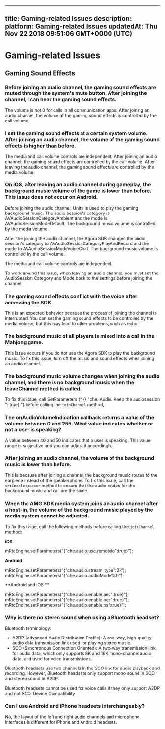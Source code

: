 
---
title: Gaming-related Issues
description: 
platform: Gaming-related Issues
updatedAt: Thu Nov 22 2018 09:51:06 GMT+0000 (UTC)
---
# Gaming-related Issues
## Gaming Sound Effects

### Before joining an audio channel, the gaming sound effects are muted through the system's mute button. After joining the channel, I can hear the gaming sound effects.

The volume is not 0 for calls in all communication apps. After joining an audio channel, the volume of the gaming sound effects is controlled by the call volume.

### I set the gaming sound effects at a certain system volume. After joining an audio channel, the volume of the gaming sound effects is higher than before.

The media and call volume controls are independent. After joining an audio channel, the gaming sound effects are controlled by the call volume. After leaving the audio channel, the gaming sound effects are controlled by the media volume. 

### On iOS, after leaving an audio channel during gameplay, the background music volume of the game is lower than before. This issue does not occur on Android.

Before joining the audio channel, Unity is used to play the gaming background music. The audio session's category is AVAudioSessionCategoryAmbient and the mode is AVAudioSessionModeDefault. The background music volume is controlled by the media volume.

After the joining the audio channel, the Agora SDK changes the audio session's category to AVAudioSessionCategoryPlayAndRecord and the mode to AVAudioSessionModeVoiceChat. The background music volume is controlled by the call volume.

The media and call volume controls are independent.

To work around this issue, when leaving an audio channel, you must set the AudioSession Category and Mode back to the settings before joining the channel.

### The gaming sound effects conflict with the voice after accessing the SDK.

This is an expected behavior because the process of joining the channel is interrupted. You can set the gaming sound effects to be controlled by the media volume, but this may lead to other problems, such as echo.

### The background music of all players is mixed into a call in the Mahjong game.

This issue occurs if you do not use the Agora SDK to play the background music. To fix this issue, turn off the music and sound effects when joining an audio channel.

### The background music volume changes when joining the audio channel, and there is no background music when the leaveChannel method is called.

To fix this issue, call SetParameters (" {\ "che. Audio. Keep the audiosession \": true} ")  before calling the `joinChannel` method,

### The onAudioVolumeIndication callback returns a value of the volume between 0 and 255. What value indicates whether or not a user is speaking?

A value between 40 and 50 indicates that a user is speaking. This value range is subjective and you can adjust it accordingly.

### After joining an audio channel, the volume of the background music is lower than before.

This is because after joining a channel, the background music routes to the earpiece instead of the speakerphone. To fix this issue, call the `setEnablespeaker` method to ensure that the audio routes for the background music and call are the same.

### When the AMG SDK media system joins an audio channel after a host-in, the volume of the background music played by the media system cannot be adjusted.

To fix this issue, call the following methods before calling the `joinChannel` method:

**iOS** 

mRtcEngine.setParameters("{\"che.audio.use.remoteio\":true}");

**Android**

mRtcEngine.setParameters("{\"che.audio.stream_type\":3}");
mRtcEngine.setParameters("{\"che.audio.audioMode\":0}");

**Android and iOS **

mRtcEngine.setParameters("{\"che.audio.enable.aec\":true}");
mRtcEngine.setParameters("{\"che.audio.enable.agc\":true}");
mRtcEngine.setParameters("{\"che.audio.enable.ns\":true}");

### Why is there no stereo sound when using a Bluetooth headset?

Bluetooth terminology:

* A2DP (Advanced Audio Distribution Profile): A one-way, high-quality audio data transmission link used for playing stereo music.
* SCO (Synchronous Connection Oriented): A two-way transmission link for audio data, which only supports 8K and 16K mono-channel audio data, and used for voice transmissions.

Bluetooth headsets use two channels in the SCO link for audio playback and recording. However, Bluetooth headsets only support mono sound in SCO and stereo sound in A2DP.

Bluetooth headsets cannot be used for voice calls if they only support A2DP and not SCO.
Device Compatibility

### Can I use Android and iPhone headsets interchangeably?
No, the layout of the left and right audio channels and microphone interfaces is different for iPhone and Android headsets.

